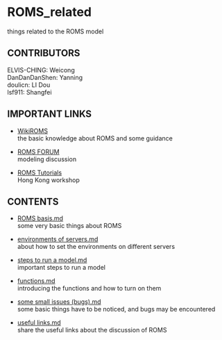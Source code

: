 # ROMS_related

things related to the ROMS model

## CONTRIBUTORS

ELVIS-CHING: Weicong  
DanDanDanShen: Yanning  
doulicn: LI Dou  
lsf911: Shangfei  

## IMPORTANT LINKS

* [WikiROMS](https://www.myroms.org/wiki/Documentation_Portal)  
  the basic knowledge about ROMS and some guidance

* [ROMS FORUM](https://www.myroms.org/forum/viewforum.php?f=13)  
  modeling discussion

* [ROMS Tutorials](https://www.myroms.org/wiki/HK_2011)  
  Hong Kong workshop  
  
## CONTENTS

* [ROMS basis.md](/ROMS%20basis.md)  
some very basic things about ROMS

* [environments of servers.md](/enviroments%20of%20servers.md)  
about how to set the environments on different servers  

* [steps to run a model.md](/steps%20to%20run%20a%20model.md)  
important steps to run a model  

* [functions.md](/functions.md)  
introducing the functions and how to turn on them  

* [some small issues (bugs).md](/some%20small%20issues%20(bugs).md)  
some basic things have to be noticed, and bugs may be encountered  

* [useful links.md](/useful%20links.md)  
share the useful links about the discussion of ROMS

